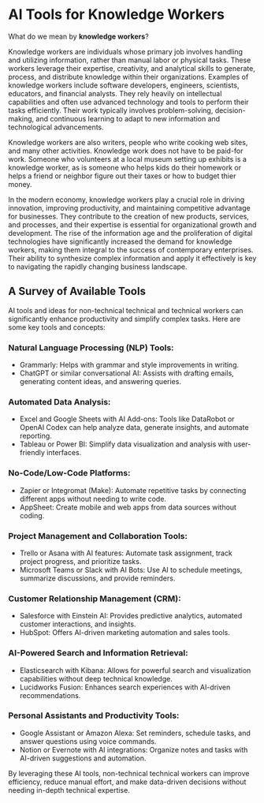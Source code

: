 # AI Tools for Knowledge Workers

What do we mean by **knowledge workers**?

Knowledge workers are individuals whose primary job involves handling and utilizing information, rather than manual labor or physical tasks. These workers leverage their expertise, creativity, and analytical skills to generate, process, and distribute knowledge within their organizations. Examples of knowledge workers include software developers, engineers, scientists, educators, and financial analysts. They rely heavily on intellectual capabilities and often use advanced technology and tools to perform their tasks efficiently. Their work typically involves problem-solving, decision-making, and continuous learning to adapt to new information and technological advancements.

Knowledge workers are also writers, people who write cooking web sites, and many other activities. Knowledge work does not have to be paid-for work. Someone who volunteers at a local museum setting up exhibits is a knowledge worker, as is someone who helps kids do their homework or helps a friend or neighbor figure out their taxes or how to budget thier money.

In the modern economy, knowledge workers play a crucial role in driving innovation, improving productivity, and maintaining competitive advantage for businesses. They contribute to the creation of new products, services, and processes, and their expertise is essential for organizational growth and development. The rise of the information age and the proliferation of digital technologies have significantly increased the demand for knowledge workers, making them integral to the success of contemporary enterprises. Their ability to synthesize complex information and apply it effectively is key to navigating the rapidly changing business landscape.

## A Survey of Available Tools

AI tools and ideas for non-technical technical and technical workers can significantly enhance productivity and simplify complex tasks. Here are some key tools and concepts:

### Natural Language Processing (NLP) Tools:

- Grammarly: Helps with grammar and style improvements in writing.
- ChatGPT or similar conversational AI: Assists with drafting emails, generating content ideas, and answering queries.

### Automated Data Analysis:

- Excel and Google Sheets with AI Add-ons: Tools like DataRobot or OpenAI Codex can help analyze data, generate insights, and automate reporting.
- Tableau or Power BI: Simplify data visualization and analysis with user-friendly interfaces.

### No-Code/Low-Code Platforms:

- Zapier or Integromat (Make): Automate repetitive tasks by connecting different apps without needing to write code.
- AppSheet: Create mobile and web apps from data sources without coding.

### Project Management and Collaboration Tools:

- Trello or Asana with AI features: Automate task assignment, track project progress, and prioritize tasks.
- Microsoft Teams or Slack with AI Bots: Use AI to schedule meetings, summarize discussions, and provide reminders.

### Customer Relationship Management (CRM):

- Salesforce with Einstein AI: Provides predictive analytics, automated customer interactions, and insights.
- HubSpot: Offers AI-driven marketing automation and sales tools.

### AI-Powered Search and Information Retrieval:

- Elasticsearch with Kibana: Allows for powerful search and visualization capabilities without deep technical knowledge.
- Lucidworks Fusion: Enhances search experiences with AI-driven recommendations.

### Personal Assistants and Productivity Tools:

- Google Assistant or Amazon Alexa: Set reminders, schedule tasks, and answer questions using voice commands.
- Notion or Evernote with AI integrations: Organize notes and tasks with AI-driven suggestions and automation.

By leveraging these AI tools, non-technical technical workers can improve efficiency, reduce manual effort, and make data-driven decisions without needing in-depth technical expertise.

